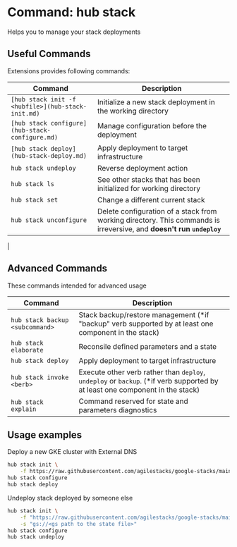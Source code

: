 # Command: hub stack

Helps you to manage your stack deployments

## Useful Commands

Extensions provides following commands:

| Command   | Description
| --------- | ---------
| `[hub stack init -f <hubfile>](hub-stack-init.md)` | Initialize a new stack deployment in the working directory |
| `[hub stack configure](hub-stack-configure.md)` | Manage configuration before the deployment |
| `[hub stack deploy](hub-stack-deploy.md)` | Apply deployment to target infrastructure |
| `hub stack undeploy` | Reverse deployment action |
| `hub stack ls` | See other stacks that has been initialized for working directory |
| `hub stack set` | Change a different current stack |
| `hub stack unconfigure` | Delete configuration of a stack from working directory. This commands is irreversive, and __doesn't run `undeploy`__
|

## Advanced Commands

These commands intended for advanced usage

| Command   | Description
| --------- | ---------
| `hub stack backup <subcommand>` | Stack backup/restore management (*if "backup" verb supported by at least one component in the stack)|
| `hub stack elaborate` | Reconsile defined parameters and a state |
| `hub stack deploy` | Apply deployment to target infrastructure |
| `hub stack invoke <berb>` | Execute other verb rather than `deploy`, `undeploy` or `backup`. (*if verb supported by at least one component in the stack)|
| `hub stack explain` | Command reserved for state and parameters diagnostics |

## Usage examples

Deploy a new GKE cluster with External DNS

```bash
hub stack init \
    -f https://raw.githubusercontent.com/agilestacks/google-stacks/main/hub-just-gke.yaml
hub stack configure
hub stack deploy
```

Undeploy stack deployed by someone else

```bash
hub stack init \
    -f "https://raw.githubusercontent.com/agilestacks/google-stacks/main/hub-just-gke.yaml" \
    -s "gs://<gs path to the state file>"
hub stack configure
hub stack undeploy
```
